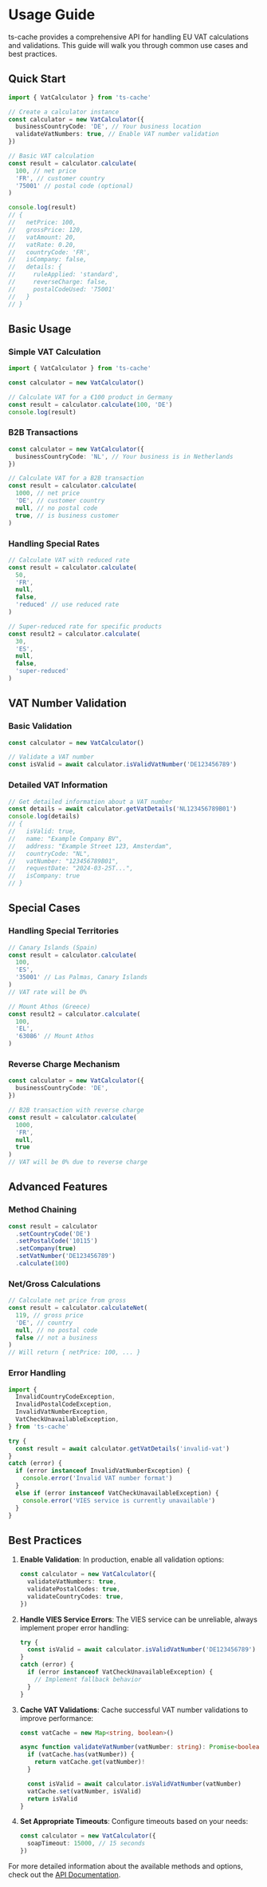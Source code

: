 # Usage Guide

ts-cache provides a comprehensive API for handling EU VAT calculations and validations. This guide will walk you through common use cases and best practices.

## Quick Start

```typescript
import { VatCalculator } from 'ts-cache'

// Create a calculator instance
const calculator = new VatCalculator({
  businessCountryCode: 'DE', // Your business location
  validateVatNumbers: true, // Enable VAT number validation
})

// Basic VAT calculation
const result = calculator.calculate(
  100, // net price
  'FR', // customer country
  '75001' // postal code (optional)
)

console.log(result)
// {
//   netPrice: 100,
//   grossPrice: 120,
//   vatAmount: 20,
//   vatRate: 0.20,
//   countryCode: 'FR',
//   isCompany: false,
//   details: {
//     ruleApplied: 'standard',
//     reverseCharge: false,
//     postalCodeUsed: '75001'
//   }
// }
```

## Basic Usage

### Simple VAT Calculation

```typescript
import { VatCalculator } from 'ts-cache'

const calculator = new VatCalculator()

// Calculate VAT for a €100 product in Germany
const result = calculator.calculate(100, 'DE')
console.log(result)
```

### B2B Transactions

```typescript
const calculator = new VatCalculator({
  businessCountryCode: 'NL', // Your business is in Netherlands
})

// Calculate VAT for a B2B transaction
const result = calculator.calculate(
  1000, // net price
  'DE', // customer country
  null, // no postal code
  true, // is business customer
)
```

### Handling Special Rates

```typescript
// Calculate VAT with reduced rate
const result = calculator.calculate(
  50,
  'FR',
  null,
  false,
  'reduced' // use reduced rate
)

// Super-reduced rate for specific products
const result2 = calculator.calculate(
  30,
  'ES',
  null,
  false,
  'super-reduced'
)
```

## VAT Number Validation

### Basic Validation

```typescript
const calculator = new VatCalculator()

// Validate a VAT number
const isValid = await calculator.isValidVatNumber('DE123456789')
```

### Detailed VAT Information

```typescript
// Get detailed information about a VAT number
const details = await calculator.getVatDetails('NL123456789B01')
console.log(details)
// {
//   isValid: true,
//   name: "Example Company BV",
//   address: "Example Street 123, Amsterdam",
//   countryCode: "NL",
//   vatNumber: "123456789B01",
//   requestDate: "2024-03-25T...",
//   isCompany: true
// }
```

## Special Cases

### Handling Special Territories

```typescript
// Canary Islands (Spain)
const result = calculator.calculate(
  100,
  'ES',
  '35001' // Las Palmas, Canary Islands
)
// VAT rate will be 0%

// Mount Athos (Greece)
const result2 = calculator.calculate(
  100,
  'EL',
  '63086' // Mount Athos
)
```

### Reverse Charge Mechanism

```typescript
const calculator = new VatCalculator({
  businessCountryCode: 'DE',
})

// B2B transaction with reverse charge
const result = calculator.calculate(
  1000,
  'FR',
  null,
  true
)
// VAT will be 0% due to reverse charge
```

## Advanced Features

### Method Chaining

```typescript
const result = calculator
  .setCountryCode('DE')
  .setPostalCode('10115')
  .setCompany(true)
  .setVatNumber('DE123456789')
  .calculate(100)
```

### Net/Gross Calculations

```typescript
// Calculate net price from gross
const result = calculator.calculateNet(
  119, // gross price
  'DE', // country
  null, // no postal code
  false // not a business
)
// Will return { netPrice: 100, ... }
```

### Error Handling

```typescript
import {
  InvalidCountryCodeException,
  InvalidPostalCodeException,
  InvalidVatNumberException,
  VatCheckUnavailableException,
} from 'ts-cache'

try {
  const result = await calculator.getVatDetails('invalid-vat')
}
catch (error) {
  if (error instanceof InvalidVatNumberException) {
    console.error('Invalid VAT number format')
  }
  else if (error instanceof VatCheckUnavailableException) {
    console.error('VIES service is currently unavailable')
  }
}
```

## Best Practices

1. **Enable Validation**: In production, enable all validation options:

   ```typescript
   const calculator = new VatCalculator({
     validateVatNumbers: true,
     validatePostalCodes: true,
     validateCountryCodes: true,
   })
   ```

2. **Handle VIES Service Errors**: The VIES service can be unreliable, always implement proper error handling:

   ```typescript
   try {
     const isValid = await calculator.isValidVatNumber('DE123456789')
   }
   catch (error) {
     if (error instanceof VatCheckUnavailableException) {
       // Implement fallback behavior
     }
   }
   ```

3. **Cache VAT Validations**: Cache successful VAT number validations to improve performance:

   ```typescript
   const vatCache = new Map<string, boolean>()

   async function validateVatNumber(vatNumber: string): Promise<boolean> {
     if (vatCache.has(vatNumber)) {
       return vatCache.get(vatNumber)!
     }

     const isValid = await calculator.isValidVatNumber(vatNumber)
     vatCache.set(vatNumber, isValid)
     return isValid
   }
   ```

4. **Set Appropriate Timeouts**: Configure timeouts based on your needs:

   ```typescript
   const calculator = new VatCalculator({
     soapTimeout: 15000, // 15 seconds
   })
   ```

For more detailed information about the available methods and options, check out the [API Documentation](./api.md).
